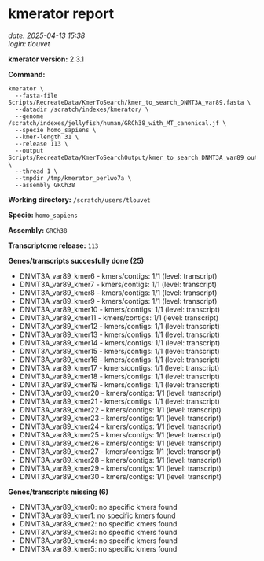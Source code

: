 # kmerator report
*date: 2025-04-13 15:38*  
*login: tlouvet*

**kmerator version:** 2.3.1

**Command:**

```
kmerator \
  --fasta-file Scripts/RecreateData/KmerToSearch/kmer_to_search_DNMT3A_var89.fasta \
  --datadir /scratch/indexes/kmerator/ \
  --genome /scratch/indexes/jellyfish/human/GRCh38_with_MT_canonical.jf \
  --specie homo_sapiens \
  --kmer-length 31 \
  --release 113 \
  --output Scripts/RecreateData/KmerToSearchOutput/kmer_to_search_DNMT3A_var89_output \
  --thread 1 \
  --tmpdir /tmp/kmerator_perlwo7a \
  --assembly GRCh38
```

**Working directory:** `/scratch/users/tlouvet`

**Specie:** `homo_sapiens`

**Assembly:** `GRCh38`

**Transcriptome release:** `113`

**Genes/transcripts succesfully done (25)**

- DNMT3A_var89_kmer6 - kmers/contigs: 1/1 (level: transcript)
- DNMT3A_var89_kmer7 - kmers/contigs: 1/1 (level: transcript)
- DNMT3A_var89_kmer8 - kmers/contigs: 1/1 (level: transcript)
- DNMT3A_var89_kmer9 - kmers/contigs: 1/1 (level: transcript)
- DNMT3A_var89_kmer10 - kmers/contigs: 1/1 (level: transcript)
- DNMT3A_var89_kmer11 - kmers/contigs: 1/1 (level: transcript)
- DNMT3A_var89_kmer12 - kmers/contigs: 1/1 (level: transcript)
- DNMT3A_var89_kmer13 - kmers/contigs: 1/1 (level: transcript)
- DNMT3A_var89_kmer14 - kmers/contigs: 1/1 (level: transcript)
- DNMT3A_var89_kmer15 - kmers/contigs: 1/1 (level: transcript)
- DNMT3A_var89_kmer16 - kmers/contigs: 1/1 (level: transcript)
- DNMT3A_var89_kmer17 - kmers/contigs: 1/1 (level: transcript)
- DNMT3A_var89_kmer18 - kmers/contigs: 1/1 (level: transcript)
- DNMT3A_var89_kmer19 - kmers/contigs: 1/1 (level: transcript)
- DNMT3A_var89_kmer20 - kmers/contigs: 1/1 (level: transcript)
- DNMT3A_var89_kmer21 - kmers/contigs: 1/1 (level: transcript)
- DNMT3A_var89_kmer22 - kmers/contigs: 1/1 (level: transcript)
- DNMT3A_var89_kmer23 - kmers/contigs: 1/1 (level: transcript)
- DNMT3A_var89_kmer24 - kmers/contigs: 1/1 (level: transcript)
- DNMT3A_var89_kmer25 - kmers/contigs: 1/1 (level: transcript)
- DNMT3A_var89_kmer26 - kmers/contigs: 1/1 (level: transcript)
- DNMT3A_var89_kmer27 - kmers/contigs: 1/1 (level: transcript)
- DNMT3A_var89_kmer28 - kmers/contigs: 1/1 (level: transcript)
- DNMT3A_var89_kmer29 - kmers/contigs: 1/1 (level: transcript)
- DNMT3A_var89_kmer30 - kmers/contigs: 1/1 (level: transcript)


**Genes/transcripts missing (6)**

- DNMT3A_var89_kmer0: no specific kmers found
- DNMT3A_var89_kmer1: no specific kmers found
- DNMT3A_var89_kmer2: no specific kmers found
- DNMT3A_var89_kmer3: no specific kmers found
- DNMT3A_var89_kmer4: no specific kmers found
- DNMT3A_var89_kmer5: no specific kmers found
